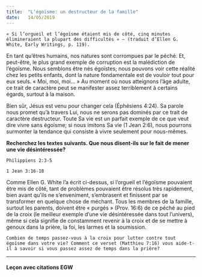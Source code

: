 ```yaml
---
title:  "L’égoïsme: un destructeur de la famille"
date:   14/05/2019
---
```


`« Si l’orgueil et l’égoïsme étaient mis de côté, cinq minutes élimineraient la plupart des difficultés » – (traduit d’Ellen G. White, Early Writings, p. 119).`

En tant qu’êtres humains, nos natures sont corrompues par le péché. Et, peut-être, le plus grand exemple de corruption est la malédiction de l’égoïsme. Nous semblons être nés égoïstes; nous pouvons voir cette réalité chez les petits enfants, dont la nature fondamentale est de vouloir tout pour eux seuls. « Moi, moi, moi... » Au moment où nous atteignons l’âge adulte, ce trait de caractère peut se manifester assez terriblement à certains égards, surtout à la maison.

Bien sûr, Jésus est venu pour changer cela (Éphésiens 4:24). Sa parole nous promet qu’à travers Lui, nous ne serons pas dominés par ce trait de caractère destructeur. Toute Sa vie est un parfait exemple de ce que veut dire vivre sans égoïsme; si nous imitons Sa vie (1 Jean 2:6), nous pourrons surmonter la tendance qui consiste à vivre seulement pour nous-mêmes.

**Recherchez les textes suivants. Que nous disent-ils sur le fait de mener une vie désintéressée?**

`Philippiens 2:3-5`

`1 Jean 3:16-18`

Comme Ellen G. White l’a écrit ci-dessus, si l’orgueil et l’égoïsme pouvaient être mis de côté, tant de problèmes pouvaient être résolus très rapidement, bien avant qu’ils ne s’enveniment, s’embrasent et finissent par se transformer en quelque chose de méchant. Tous les membres de la famille, surtout les parents, doivent être « purgés » (Prov. 16:6) de ce péché au pied de la croix (le meilleur exemple d’une vie désintéressée dans tout l’univers), même si cela signifie de constamment revenir à la croix et de se mettre à genoux dans la prière, la foi, les larmes et la soumission.

`Combien de temps passez-vous à la croix pour lutter contre tout égoïsme dans votre vie? Comment ce verset (Matthieu 7:16) vous aide-t-il à savoir si vous passez assez de temps dans la prière?` 

---

#### Leçon avec citations EGW